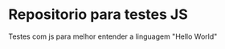 Repositorio para testes JS
========================

Testes com js para melhor entender a linguagem
"Hello World"
